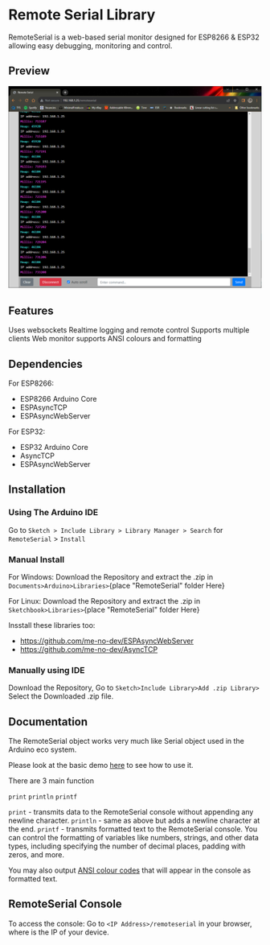 # Remote Serial Library

RemoteSerial is a web-based serial monitor designed for ESP8266 & ESP32 allowing easy debugging, monitoring and control.

## Preview

![RemoteSerial screenshot](./doc/screenshot.png)

## Features

Uses websockets
Realtime logging and remote control
Supports multiple clients
Web monitor supports ANSI colours and formatting

## Dependencies

For ESP8266:

- ESP8266 Arduino Core
- ESPAsyncTCP
- ESPAsyncWebServer

For ESP32:

- ESP32 Arduino Core
- AsyncTCP
- ESPAsyncWebServer

## Installation

### Using The Arduino IDE

Go to `Sketch > Include Library > Library Manager > Search` for `RemoteSerial` > `Install`

### Manual Install

For Windows: Download the Repository and extract the .zip in` Documents>Arduino>Libraries>`{place "RemoteSerial" folder Here}

For Linux: Download the Repository and extract the .zip in `Sketchbook>Libraries>`{place "RemoteSerial" folder Here}

Insstall these libraries too:

- https://github.com/me-no-dev/ESPAsyncWebServer
- https://github.com/me-no-dev/AsyncTCP

### Manually using IDE

Download the Repository, Go to `Sketch>Include Library>Add .zip Library>` Select the Downloaded .zip file.

## Documentation

The RemoteSerial object works very much like Serial object used in the Arduino eco system.

Please look at the basic demo [here](./examples/Basic/Basic.ino) to see how to use it.

There are 3 main function

`print`
`println`
`printf`

`print` - transmits data to the RemoteSerial console without appending any newline character.
`println` - same as above but adds a newline character at the end.
`printf` - transmits formatted text to the RemoteSerial console.  You can control the formatting of variables like numbers, strings, and other data types, including specifying the number of decimal places, padding with zeros, and more.

You may also output [ANSI colour codes](https://talyian.github.io/ansicolors/) that will appear in the console as formatted text.

## RemoteSerial Console

To access the console: Go to `<IP Address>/remoteserial` in your browser, where <IP Address> is the IP of your device.


